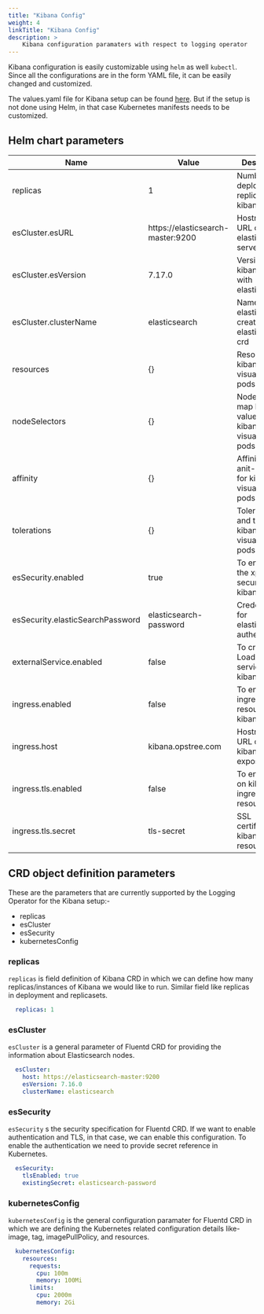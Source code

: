 ```yaml
---
title: "Kibana Config"
weight: 4
linkTitle: "Kibana Config"
description: >
    Kibana configuration paramaters with respect to logging operator
---
```


Kibana configuration is easily customizable using `helm` as well `kubectl`. Since all the configurations are in the form YAML file, it can be easily changed and customized.

The values.yaml file for Kibana setup can be found [here](https://github.com/OT-CONTAINER-KIT/helm-charts/tree/main/charts/kibana). But if the setup is not done using Helm, in that case Kubernetes manifests needs to be customized.

## Helm chart parameters

| **Name**                          | **Value**                         | **Description**                                            |
|-----------------------------------|-----------------------------------|------------------------------------------------------------|
| replicas                          | 1                                 | Number of deployment replicas for kibana                   |
| esCluster.esURL                   | https://elasticsearch-master:9200 | Hostname or URL of the elasticsearch server                |
| esCluster.esVersion               | 7.17.0                            | Version of the kibana in pair with elasticsearch           |
| esCluster.clusterName             | elasticsearch                     | Name of the elasticsearch created by elasticsearch crd     |
| resources                         | {}                                | Resources for kibana visualization pods                    |
| nodeSelectors                     | {}                                | Nodeselectors map key-values for kibana visualization pods |
| affinity                          | {}                                | Affinity and anit-affinity for kibana visualization pods   |
| tolerations                       | {}                                | Tolerations and taints for kibana visualization pods       |
| esSecurity.enabled                | true                              | To enabled the xpack security of kibana                    |
| esSecurity.elasticSearchPassword  | elasticsearch-password            | Credentials for elasticsearch authentication               |
| externalService.enabled           | false                             | To create a LoadBalancer service of kibana                 |
| ingress.enabled                   | false                             | To enable the ingress resource for kibana                  |
| ingress.host                      | kibana.opstree.com                | Hostname or URL on which kibana will be exposed            |
| ingress.tls.enabled               | false                             | To enable SSL on kibana ingress resource                   |
| ingress.tls.secret                | tls-secret                        | SSL certificate for kibana ingress resource                |

## CRD object definition parameters

These are the parameters that are currently supported by the Logging Operator for the Kibana setup:-

- replicas
- esCluster
- esSecurity
- kubernetesConfig

### replicas

`replicas` is field definition of Kibana CRD in which we can define how many replicas/instances of Kibana we would like to run. Similar field like replicas in deployment and replicasets.

```yaml
  replicas: 1
```

### esCluster

`esCluster` is a general parameter of Fluentd CRD for providing the information about Elasticsearch nodes.

```yaml
  esCluster:
    host: https://elasticsearch-master:9200
    esVersion: 7.16.0
    clusterName: elasticsearch
```

### esSecurity

`esSecurity` s the security specification for Fluentd CRD. If we want to enable authentication and TLS, in that case, we can enable this configuration. To enable the authentication we need to provide secret reference in Kubernetes.

```yaml
  esSecurity:
    tlsEnabled: true
    existingSecret: elasticsearch-password
```

### kubernetesConfig

`kubernetesConfig` is the general configuration paramater for Fluentd CRD in which we are defining the Kubernetes related configuration details like- image, tag, imagePullPolicy, and resources.

```yaml
  kubernetesConfig:
    resources:
      requests:
        cpu: 100m
        memory: 100Mi
      limits:
        cpu: 2000m
        memory: 2Gi
```
